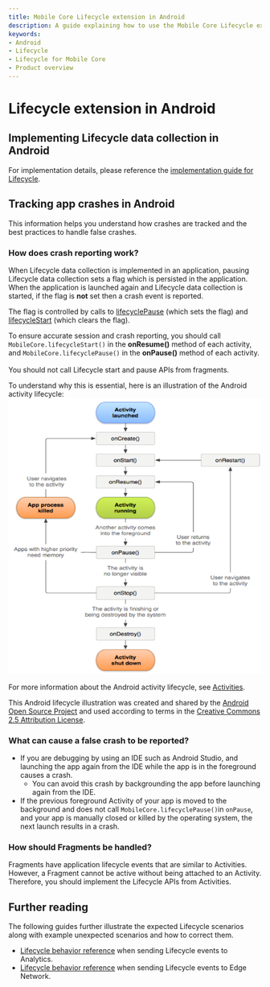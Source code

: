 ```yaml
---
title: Mobile Core Lifecycle extension in Android
description: A guide explaining how to use the Mobile Core Lifecycle extension in Android.
keywords:
- Android
- Lifecycle
- Lifecycle for Mobile Core
- Product overview
---
```


# Lifecycle extension in Android

## Implementing Lifecycle data collection in Android

For implementation details, please reference the [implementation guide for Lifecycle](/src/pages/home/base/mobile-core/lifecycle/index.md).

## Tracking app crashes in Android

This information helps you understand how crashes are tracked and the best practices to handle false crashes.

### How does crash reporting work?

When Lifecycle data collection is implemented in an application, pausing Lifecycle data collection sets a flag which is persisted in the application. When the application is launched again and Lifecycle data collection is started, if the flag is **not** set then a crash event is reported.

The flag is controlled by calls to [lifecyclePause](/src/pages/home/base/mobile-core/lifecycle/api-reference.md#lifecyclepause) (which sets the flag) and [lifecycleStart](/src/pages/home/base/mobile-core/lifecycle/api-reference.md#lifecyclestart) (which clears the flag).

<InlineAlert variant="info" slots="text"/>

To ensure accurate session and crash reporting, you should call `MobileCore.lifecycleStart()` in the **onResume()** method of each activity, and `MobileCore.lifecyclePause()` in the **onPause()** method of each activity.<br/><br/>You should not call Lifecycle start and pause APIs from fragments.

To understand why this is essential, here is an illustration of the Android activity lifecycle:![](./assets/android/android-crash.png)

For more information about the Android activity lifecycle, see [Activities](https://developer.android.com/guide/components/activities/).

This Android lifecycle illustration was created and shared by the [Android Open Source Project](https://source.android.com/) and used according to terms in the [Creative Commons 2.5 Attribution License](https://creativecommons.org/licenses/by/2.5/).

### What can cause a false crash to be reported?

* If you are debugging by using an IDE such as Android Studio, and launching the app again from the IDE while the app is in the foreground causes a crash.
  * You can avoid this crash by backgrounding the app before launching again from the IDE.
* If the previous foreground Activity of your app is moved to the background and does not call `MobileCore.lifecyclePause()`in `onPause`, and your app is manually closed or killed by the operating system, the next launch results in a crash.

### How should Fragments be handled?

Fragments have application lifecycle events that are similar to Activities. However, a Fragment cannot be active without being attached to an Activity. Therefore, you should implement the Lifecycle APIs from Activities.

## Further reading

The following guides further illustrate the expected Lifecycle scenarios along with example unexpected scenarios and how to correct them.

* [Lifecycle behavior reference](/src/pages/home/base/mobile-core/lifecycle/behavior-reference.md) when sending Lifecycle events to Analytics.
* [Lifecycle behavior reference](/src/pages/edge/lifecycle-for-edge-network/behavior-reference.md) when sending Lifecycle events to Edge Network.

